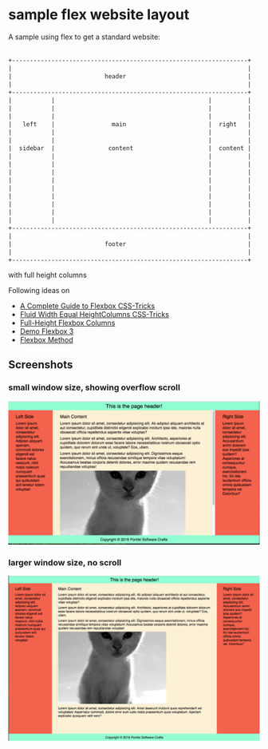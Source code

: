 # sample flex website layout

A sample using flex to get a standard website:

```

+------------------------------------------------------------------+
|                                                                  |
|                          header                                  |
|                                                                  |
+------------------------------------------------------------------+
|           |                                           |          |
|           |                                           |          |
|           |                                           |          |
|   left    |                main                       |  right   |
|           |                                           |          |
|           |                                           |          |
|  sidebar  |               content                     |  content |
|           |                                           |          |
|           |                                           |          |
|           |                                           |          |
|           |                                           |          |
|           |                                           |          |
|           |                                           |          |
|           |                                           |          |
|           |                                           |          |
|           |                                           |          |
+------------------------------------------------------------------+
|                                                                  |
|                          footer                                  |
|                                                                  |
+------------------------------------------------------------------+
```

with full height columns

Following ideas on 

* [A Complete Guide to Flexbox  CSS-Tricks](https://css-tricks.com/snippets/css/a-guide-to-flexbox/)
* [Fluid Width Equal HeightColumns  CSS-Tricks](https://css-tricks.com/fluid-width-equal-height-columns/)
* [Full-Height Flexbox Columns](http://codepen.io/Ushinro/pen/rVBwEo?editors=1100)
* [Demo Flexbox 3](http://codepen.io/team/css-tricks/pen/jqzNZq)
* [Flexbox Method](http://codepen.io/chriscoyier/pen/raGKwM)


## Screenshots

### small window size, showing overflow scroll

![](screenshot-small.png)

### larger window size, no scroll

![](screenshot-large.png)
